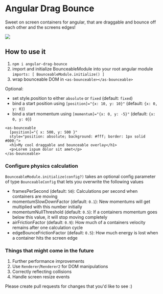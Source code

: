 # Angular Drag Bounce
Sweet on screen containers for angular, that are draggable and bounce off each other and the screens edges!

<img src="https://media.giphy.com/media/3oGNSFCC76irP4Jnmo/giphy.gif">

## How to use it

1. `npm i angular-drag-bounce`
2. import and initialize BounceableModule into your root angular module `imports: [ BounceableModule.initialize() ]`
2. wrap bounceable DOM in `<as-bounceable></as-bounceable>`

Optional:

- set style.position to either `absolute` or `fixed` (default: `fixed`)
- bind a start position using `[position]="{x: 10, y: 10}"` (default: `{x: 0, y: 0}`)
- bind a start momentum using `[momentum]="{x: 0, y: -5}"` (default: `{x: 0, y: 0}`)

```
<as-bounceable
  [position]="{ x: 500, y: 500 }"
  style="position: absolute; background: #fff; border: 1px solid #000;">
  <h1>My cool draggable and bounceable overlay</h1>
  <p>Lorem ispum dolor sit amet</p>
</as-bounceable>
```

### Configure physics calculation
`BounceableModule.initialize(config?)` takes an optional config parameter of type `BounceableConfig` that lets you overwrite the following values
- framesPerSecond (default: `50`): Calculations per second when containers are moving
- momentumSlowDownFactor (default: `0.1`): New momentums will get multiplied with this number initially
- momentumNullThreshold (default: `0.5`): If a containers momentum goes below this value, it will stop moving completely 
- airFrictionFactor (default: `0.9`): How much of a containers velocity remains after one calculation cycle
- edgeBounceFrictionFactor (default: `0.5`): How much energy is lost when a container hits the screen edge

### Things that might come in the future
1. Further performance improvements
2. Use `Renderer`/`Renderer2` for DOM manipulations
3. Correctly reflecting collisions
4. Handle screen resize events

Please create pull requests for changes that you'd like to see :)
